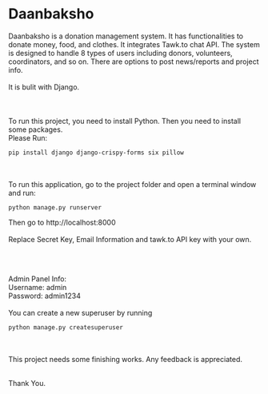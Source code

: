 # Daanbaksho
Daanbaksho is a donation management system. It has functionalities to donate money, food, and clothes. It integrates Tawk.to chat API. The system is designed to handle 8 types of users including donors, volunteers, coordinators, and so on. There are options to post news/reports and project info.
<br><br>
It is bulit with Django.<br>
<br><br><br>
To run this project, you need to install Python. Then you need to install some packages.<br>
Please Run:<br>
```
pip install django django-crispy-forms six pillow
```
<br><br>
To run this application, go to the project folder and open a terminal window and run:
```
python manage.py runserver
```
Then go to http://localhost:8000
<br>
<br>
Replace Secret Key, Email Information and tawk.to API key with your own.

<br><br>

Admin Panel Info:<br>
Username: admin<br>
Password: admin1234
<br>
<br>
You can create a new superuser by running
```
python manage.py createsuperuser
```
<br>
<br> 
This project needs some finishing works. Any feedback is appreciated.<br><br>

Thank You.
